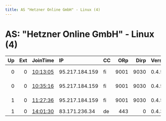 ```yaml
---
title: AS "Hetzner Online GmbH" - Linux (4)
---
```


# AS: "Hetzner Online GmbH" - Linux (4)

|   Up |   Ext | JoinTime                                                                                            | IP             | CC   |   ORp |   Dirp | Version   | Contact      | Nickname    |   eFamMembers |
|-----:|------:|:----------------------------------------------------------------------------------------------------|:---------------|:-----|------:|-------:|:----------|:-------------|:------------|--------------:|
|    0 |     0 | [10:13:05](https://metrics.torproject.org/rs.html#details/191574D548A753438C15FBB76969DA02909F5FF5) | 95.217.184.159 | fi   |  9001 |   9030 | 0.4.5.7   | -@merded.fun | MerdedRelay |             1 |
|    0 |     0 | [10:35:16](https://metrics.torproject.org/rs.html#details/2219933F4437D7A0AB00EE7631B220A5F937EF0D) | 95.217.184.159 | fi   |  9001 |   9030 | 0.4.5.7   | -@merded.fun | MerdedRelay |             1 |
|    1 |     0 | [11:27:36](https://metrics.torproject.org/rs.html#details/B9888DBC0266C340B7AEF2FD49EEE110ADDFD525) | 95.217.184.159 | fi   |  9001 |   9030 | 0.4.5.7   | -@merded.fun | MerdedRelay |             1 |
|    1 |     0 | [14:01:30](https://metrics.torproject.org/rs.html#details/82F1480E8F404643E329DC923DDFA4C9F9A0E6BD) | 83.171.236.34  | de   |   443 |      0 | 0.4.3.6   | None         | Unnamed     |             1 |
